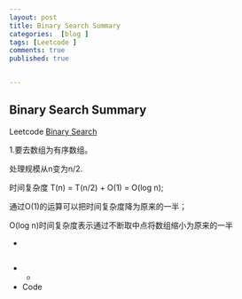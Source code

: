 ```yaml
---
layout: post
title: Binary Search Summary
categories:  [blog ]
tags: [Leetcode ]
comments: true
published: true


---
```

## Binary Search Summary

Leetcode [Binary Search]( https://leetcode.com/tag/binary-search/)

1.要去数组为有序数组。

处理规模从n变为n/2.

时间复杂度 T(n) = T(n/2) + O(1) = O(log n);

通过O(1)的运算可以把时间复杂度降为原来的一半；

O(log n)时间复杂度表示通过不断取中点将数组缩小为原来的一半



- ​



```python

```

- - ​
- Code

```python

```


​            
​        